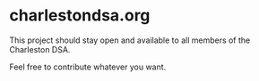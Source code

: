 # charlestondsa.org


This project should stay open and available to all members of the Charleston DSA. 

Feel free to contribute whatever you want. 


